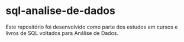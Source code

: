 # sql-analise-de-dados
Este repositório foi desenvolvido como parte dos estudos em cursos e livros de SQL voltados para Análise de Dados.
